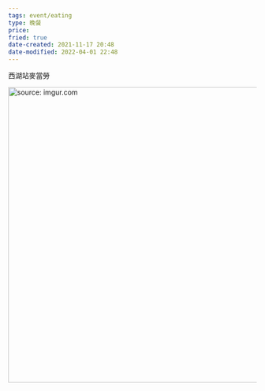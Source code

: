 ```yaml
---
tags: event/eating
type: 晚餐
price: 
fried: true
date-created: 2021-11-17 20:48
date-modified: 2022-04-01 22:48
---
```



西湖站麥當勞

<a href="https://imgur.com/SxhXZH1"><img src="https://i.imgur.com/SxhXZH1.jpg" title="source: imgur.com" width="600px" /></a>

